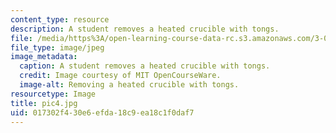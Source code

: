```yaml
---
content_type: resource
description: A student removes a heated crucible with tongs.
file: /media/https%3A/open-learning-course-data-rc.s3.amazonaws.com/3-014-materials-laboratory-fall-2006/017302f430e6efda18c9ea18c1f0daf7_pic4.jpg
file_type: image/jpeg
image_metadata:
  caption: A student removes a heated crucible with tongs.
  credit: Image courtesy of MIT OpenCourseWare.
  image-alt: Removing a heated crucible with tongs.
resourcetype: Image
title: pic4.jpg
uid: 017302f4-30e6-efda-18c9-ea18c1f0daf7
---
```

